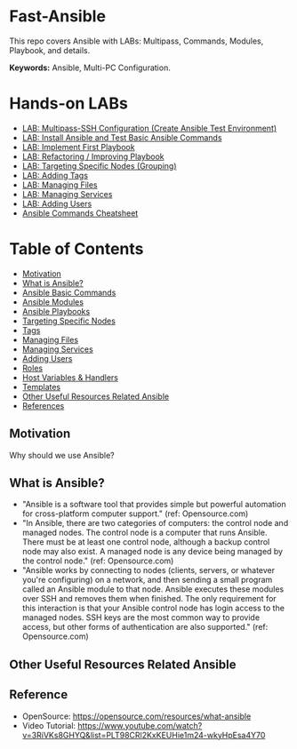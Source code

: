 # Fast-Ansible
This repo covers Ansible with LABs: Multipass, Commands, Modules, Playbook, and details.

**Keywords:** Ansible, Multi-PC Configuration.

# Hands-on LABs
- [LAB: Multipass-SSH Configuration (Create Ansible Test Environment)](https://github.com/omerbsezer/Fast-Ansible/blob/main/Multipass-SSH-Configuration.md)
- [LAB: Install Ansible and Test Basic Ansible Commands](https://github.com/omerbsezer/Fast-Ansible/blob/main/Install-Ansible-Basic-Commands.md)
- [LAB: Implement First Playbook](https://github.com/omerbsezer/Fast-Ansible/blob/main/Implement-First-Playbook.md)
- [LAB: Refactoring / Improving Playbook](https://github.com/omerbsezer/Fast-Ansible/blob/main/Refactoring-Playbook.md)
- [LAB: Targeting Specific Nodes (Grouping)](https://github.com/omerbsezer/Fast-Ansible/blob/main/Targeting-Specific-Node.md)
- [LAB: Adding Tags](https://github.com/omerbsezer/Fast-Ansible/blob/main/Tags.md)
- [LAB: Managing Files](https://github.com/omerbsezer/Fast-Ansible/blob/main/Managing-Files.md)
- [LAB: Managing Services](https://github.com/omerbsezer/Fast-Ansible/blob/main/Managing-Services.md)
- [LAB: Adding Users]()
- [Ansible Commands Cheatsheet]()

# Table of Contents
- [Motivation](#motivation)
- [What is Ansible?](#whatIsAnsible)
- [Ansible Basic Commands](#modules)    
- [Ansible Modules](#modules)
- [Ansible Playbooks](#playbooks)
- [Targeting Specific Nodes](#)
- [Tags](#)
- [Managing Files](#)
- [Managing Services](#)
- [Adding Users](#)
- [Roles](#)
- [Host Variables & Handlers](#)
- [Templates](#)
- [Other Useful Resources Related Ansible](#resource)
- [References](#references)

## Motivation <a name="motivation"></a>
Why should we use Ansible? 

## What is Ansible? <a name="whatIsAnsible"></a>
- "Ansible is a software tool that provides simple but powerful automation for cross-platform computer support." (ref: Opensource.com)
- "In Ansible, there are two categories of computers: the control node and managed nodes. The control node is a computer that runs Ansible. There must be at least one control node, although a backup control node may also exist. A managed node is any device being managed by the control node." (ref: Opensource.com)
- "Ansible works by connecting to nodes (clients, servers, or whatever you're configuring) on a network, and then sending a small program called an Ansible module to that node. Ansible executes these modules over SSH and removes them when finished. The only requirement for this interaction is that your Ansible control node has login access to the managed nodes. SSH keys are the most common way to provide access, but other forms of authentication are also supported." (ref: Opensource.com)




## Other Useful Resources Related Ansible <a name="resource"></a>

## Reference <a name="references"></a>
- OpenSource: https://opensource.com/resources/what-ansible
- Video Tutorial: https://www.youtube.com/watch?v=3RiVKs8GHYQ&list=PLT98CRl2KxKEUHie1m24-wkyHpEsa4Y70

